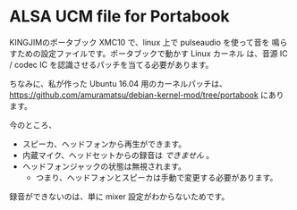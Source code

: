# ALSA UCM file for Portabook

KINGJIMのポータブック XMC10 で、linux 上で pulseaudio を使って音を
鳴らすための設定ファイルです。ポータブックで動かす Linux カーネル
は、音源 IC / codec IC を認識させるパッチを当てる必要があります。

ちなみに、私が作った Ubuntu 16.04 用のカーネルパッチは、
https://github.com/amuramatsu/debian-kernel-mod/tree/portabook
にあります。

今のところ、
  * スピーカ、ヘッドフォンから再生ができます。
  * 内蔵マイク、ヘッドセットからの録音は *できません* 。
  * ヘッドフォンジャックの状態は無視されます。
    - つまり、ヘッドフォンとスピーカは手動で変更する必要があります。

録音ができないのは、単に mixer 設定がわからないためです。
